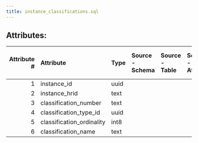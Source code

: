 ```yaml
---
title: instance_classifications.sql
---
```

## Attributes:

|   Attribute # | Attribute                 | Type   | Source - Schema   | Source - Table   | Source - Attribute   | Source - Type   | Source - Multiple values   | Aggregation   | Description   | Notes   |
|--------------:|:--------------------------|:-------|:------------------|:-----------------|:---------------------|:----------------|:---------------------------|:--------------|:--------------|:--------|
|             1 | instance_id               | uuid   |                   |                  |                      |                 |                            |               |               |         |
|             2 | instance_hrid             | text   |                   |                  |                      |                 |                            |               |               |         |
|             3 | classification_number     | text   |                   |                  |                      |                 |                            |               |               |         |
|             4 | classification_type_id    | uuid   |                   |                  |                      |                 |                            |               |               |         |
|             5 | classification_ordinality | int8   |                   |                  |                      |                 |                            |               |               |         |
|             6 | classification_name       | text   |                   |                  |                      |                 |                            |               |               |         |